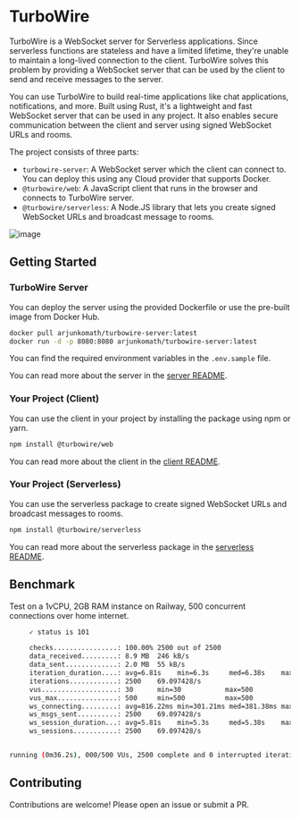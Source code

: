 # TurboWire

TurboWire is a WebSocket server for Serverless applications. Since serverless functions are stateless and have a limited lifetime, they're unable to maintain a long-lived connection to the client. TurboWire solves this problem by providing a WebSocket server that can be used by the client to send and receive messages to the server.

You can use TurboWire to build real-time applications like chat applications, notifications, and more. Built using Rust, it's a lightweight and fast WebSocket server that can be used in any project. It also enables secure communication between the client and server using signed WebSocket URLs and rooms.

The project consists of three parts:

- `turbowire-server`: A WebSocket server which the client can connect to. You can deploy this using any Cloud provider that supports Docker.
- `@turbowire/web`: A JavaScript client that runs in the browser and connects to TurboWire server.
- `@turbowire/serverless`: A Node.JS library that lets you create signed WebSocket URLs and broadcast message to rooms.

![image](https://github.com/user-attachments/assets/7ffa145c-44e8-4c4c-8236-d0e62653e0d1)

## Getting Started

### TurboWire Server

You can deploy the server using the provided Dockerfile or use the pre-built image from Docker Hub.

```bash
docker pull arjunkomath/turbowire-server:latest
docker run -d -p 8080:8080 arjunkomath/turbowire-server:latest
```
You can find the required environment variables in the `.env.sample` file.

You can read more about the server in the [server README](./apps/server/README.md).

### Your Project (Client)

You can use the client in your project by installing the package using npm or yarn.

```bash
npm install @turbowire/web
```

You can read more about the client in the [client README](./packages/web/README.md).

### Your Project (Serverless)

You can use the serverless package to create signed WebSocket URLs and broadcast messages to rooms.

```bash
npm install @turbowire/serverless
```

You can read more about the serverless package in the [serverless README](./packages/serverless/README.md).

## Benchmark

Test on a 1vCPU, 2GB RAM instance on Railway, 500 concurrent connections over home internet.

```bash
     ✓ status is 101

     checks................: 100.00% 2500 out of 2500
     data_received.........: 8.9 MB  246 kB/s
     data_sent.............: 2.0 MB  55 kB/s
     iteration_duration....: avg=6.81s    min=6.3s     med=6.38s    max=10.58s p(90)=8.68s p(95)=9.7s
     iterations............: 2500    69.097428/s
     vus...................: 30      min=30           max=500
     vus_max...............: 500     min=500          max=500
     ws_connecting.........: avg=816.22ms min=301.21ms med=381.38ms max=4.58s  p(90)=2.68s p(95)=3.7s
     ws_msgs_sent..........: 2500    69.097428/s
     ws_session_duration...: avg=5.81s    min=5.3s     med=5.38s    max=9.58s  p(90)=7.68s p(95)=8.7s
     ws_sessions...........: 2500    69.097428/s


running (0m36.2s), 000/500 VUs, 2500 complete and 0 interrupted iterations
```

## Contributing

Contributions are welcome! Please open an issue or submit a PR.
